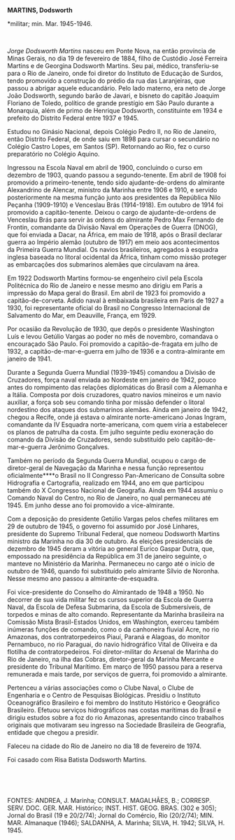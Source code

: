 **MARTINS, Dodsworth**

\*militar; min. Mar. 1945-1946.

 

*Jorge Dodsworth Martins* nasceu em Ponte Nova, na então província de
Minas Gerais, no dia 19 de fevereiro de 1884, filho de Custódio José
Ferreira Martins e de Georgina Dodsworth Martins. Seu pai, médico,
transferiu-se para o Rio de Janeiro, onde foi diretor do Instituto de
Educação de Surdos, tendo promovido a construção do prédio da rua das
Laranjeiras, que passou a abrigar aquele educandário. Pelo lado materno,
era neto de Jorge João Dodsworth, segundo barão de Javari, e bisneto do
capitão Joaquim Floriano de Toledo, político de grande prestígio em São
Paulo durante a Monarquia, além de primo de Henrique Dodsworth,
constituinte em 1934 e prefeito do Distrito Federal entre 1937 e 1945.

Estudou no Ginásio Nacional, depois Colégio Pedro II, no Rio de Janeiro,
então Distrito Federal, de onde saiu em 1898 para cursar o secundário no
Colégio Castro Lopes, em Santos (SP). Retornando ao Rio, fez o curso
preparatório no Colégio Aquino.

Ingressou na Escola Naval em abril de 1900, concluindo o curso em
dezembro de 1903, quando passou a segundo-tenente. Em abril de 1908 foi
promovido a primeiro-tenente, tendo sido ajudante-de-ordens do almirante
Alexandrino de Alencar, ministro da Marinha entre 1906 e 1910, e servido
posteriormente na mesma função junto aos presidentes da República Nilo
Peçanha (1909-1910) e Venceslau Brás (1914-1918). Em outubro de 1914 foi
promovido a capitão-tenente. Deixou o cargo de ajudante-de-ordens de
Venceslau Brás para servir às ordens do almirante Pedro Max Fernando de
Frontin, comandante da Divisão Naval em Operações de Guerra (DNOG), que
foi enviada a Dacar, na África, em maio de 1918, após o Brasil declarar
guerra ao Império alemão (outubro de 1917) em meio aos acontecimentos da
Primeira Guerra Mundial. Os navios brasileiros, agregados à esquadra
inglesa baseada no litoral ocidental da África, tinham como missão
proteger as embarcações dos submarinos alemães que circulavam na área.

Em 1922 Dodsworth Martins formou-se engenheiro civil pela Escola
Politécnica do Rio de Janeiro e nesse mesmo ano dirigiu em Paris a
impressão do Mapa geral do Brasil. Em abril de 1923 foi promovido a
capitão-de-corveta. Adido naval à embaixada brasileira em Paris de 1927
a 1930, foi representante oficial do Brasil no Congresso Internacional
de Salvamento do Mar, em Deauville, França, em 1929.

Por ocasião da Revolução de 1930, que depôs o presidente Washington Luís
e levou Getúlio Vargas ao poder no mês de novembro, comandava o
encouraçado São Paulo. Foi promovido a capitão-de-fragata em julho de
1932, a capitão-de-mar-e-guerra em julho de 1936 e a contra-almirante em
janeiro de 1941.

Durante a Segunda Guerra Mundial (1939-1945) comandou a Divisão de
Cruzadores, força naval enviada ao Nordeste em janeiro de 1942, pouco
antes do rompimento das relações diplomáticas do Brasil com a Alemanha e
a Itália. Composta por dois cruzadores, quatro navios mineiros e um
navio auxiliar, a força sob seu comando tinha por missão defender o
litoral nordestino dos ataques dos submarinos alemães. Ainda em janeiro
de 1942, chegou a Recife, onde já estava o almirante norte-americano
Jonas Ingram, comandante da IV Esquadra norte-americana, com quem viria
a estabelecer os planos de patrulha da costa. Em julho seguinte pediu
exoneração do comando da Divisão de Cruzadores, sendo substituído pelo
capitão-de-mar-e-guerra Jerônimo Gonçalves.

Também no período da Segunda Guerra Mundial, ocupou o cargo de
diretor-geral de Navegação da Marinha e nessa função representou
oficialmente****o Brasil no II Congresso Pan-Americano de Consulta sobre
Hidrografia e Cartografia, realizado em 1944, ano em que participou
também do X Congresso Nacional de Geografia. Ainda em 1944 assumiu o
Comando Naval do Centro, no Rio de Janeiro, no qual permaneceu até 1945.
Em junho desse ano foi promovido a vice-almirante.

Com a deposição do presidente Getúlio Vargas pelos chefes militares em
29 de outubro de 1945, o governo foi assumido por José Linhares,
presidente do Supremo Tribunal Federal, que nomeou Dodsworth Martins
ministro da Marinha no dia 30 de outubro. As eleições presidenciais de
dezembro de 1945 deram a vitória ao general Eurico Gaspar Dutra, que,
empossado na presidência da República em 31 de janeiro seguinte, o
manteve no Ministério da Marinha. Permaneceu no cargo até o início de
outubro de 1946, quando foi substituído pelo almirante Sílvio de
Noronha. Nesse mesmo ano passou a almirante-de-esquadra.

Foi vice-presidente do Conselho do Almirantado de 1948 a 1950. No
decorrer de sua vida militar fez os cursos superior da Escola de Guerra
Naval, da Escola de Defesa Submarina, da Escola de Submersíveis, de
torpedos e minas de alto comando. Representante da Marinha brasileira na
Comissão Mista Brasil-Estados Unidos, em Washington, exerceu também
inúmeras funções de comando, como o da canhoneira fluvial Acre, no rio
Amazonas, dos contratorpedeiros Piauí, Paraná e Alagoas, do monitor
Pernambuco, no rio Paraguai, do navio hidrográfico Vital de Oliveira e
da flotilha de contratorpedeiros. Foi diretor-militar do Arsenal de
Marinha do Rio de Janeiro, na ilha das Cobras, diretor-geral da Marinha
Mercante e presidente do Tribunal Marítimo. Em março de 1950 passou para
a reserva remunerada e mais tarde, por serviços de guerra, foi promovido
a almirante.

Pertenceu a várias associações como o Clube Naval, o Clube de Engenharia
e o Centro de Pesquisas Biológicas. Presidiu o Instituto Oceanográfico
Brasileiro e foi membro do Instituto Histórico e Geográfico Brasileiro.
Efetuou serviços hidrográficos nas costas marítimas do Brasil e dirigiu
estudos sobre a foz do rio Amazonas, apresentando cinco trabalhos
originais que motivaram seu ingresso na Sociedade Brasileira de
Geografia, entidade que chegou a presidir.

Faleceu na cidade do Rio de Janeiro no dia 18 de fevereiro de 1974.

Foi casado com Risa Batista Dodsworth Martins.

 

 

FONTES: ANDREA, J. Marinha; CONSULT. MAGALHÃES, B.; CORRESP. SERV. DOC.
GER. MAR. Histórico; INST. HIST. GEOG. BRAS. (302 e 305); Jornal do
Brasil (19 e 20/2/74); Jornal do Comércio, Rio (20/2/74); MIN. MAR.
Almanaque (1946); SALDANHA, A. Marinha; SILVA, H. 1942; SILVA, H. 1945.

 

